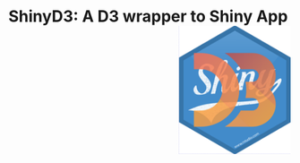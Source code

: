 
# ShinyD3: A D3 wrapper to Shiny App <img src="man/figures/logo.png" align="right" alt="containerit logo" width="200" style="padding: 0 0 10px 10px;" />
